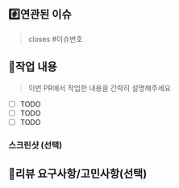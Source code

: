 ## #️⃣연관된 이슈

> closes #이슈번호

## 📝작업 내용

> 이번 PR에서 작업한 내용을 간략히 설명해주세요

- [ ] TODO
- [ ] TODO
- [ ] TODO

### 스크린샷 (선택)

## 💬리뷰 요구사항/고민사항(선택)
